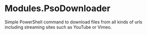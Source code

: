 # Modules.PsoDownloader
Simple PowerShell command to download files from all kinds of urls including streaming sites such as YouTube or Vimeo.
